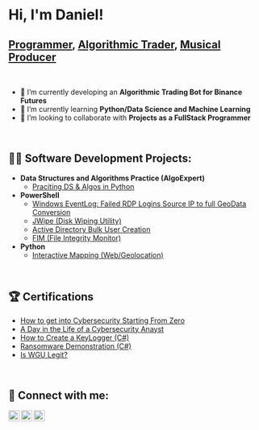 <h1>Hi, I'm Daniel! </h1><h2><a href="https://github.com/indiasfernandes">Programmer</a>, <a href="https://www.linkedin.com/in/danielfernandes/">Algorithmic Trader</a>, <a href="#">Musical Producer</a></h2></br>

- 🔭 I’m currently developing an <b>Algorithmic Trading Bot for Binance Futures</b>
- 🌱 I’m currently learning <b>Python/Data Science and Machine Learning</b>
- 👯 I’m looking to collaborate with <b>Projects as a FullStack Programmer</b>

</br><h2>👨‍💻 Software Development Projects:</h2>

- <b>Data Structures and Algorithms Practice (AlgoExpert)</b>
  - [Praciting DS & Algos in Python](#)
- <b>PowerShell</b>
  - [Windows EventLog: Failed RDP Logins Source IP to full GeoData Conversion](#)
  - [JWipe (Disk Wiping Utility)](#)
  - [Active Directory Bulk User Creation](#)
  - [FIM (File Integrity Monitor)](#)
- <b>Python</b>
  - [Interactive Mapping (Web/Geolocation)](https://github.com/IndiasFernandes/Interactive-Mapping)

</br><h2>🏆 Certifications</h2>

- [How to get into Cybersecurity Starting From Zero](#)
- [A Day in the Life of a Cybersecurity Anayst](#)
- [How to Create a KeyLogger (C#)](#)
- [Ransomware Demonstration (C#)](#)
- [Is WGU Legit?](#)

</br><h2> 🤳 Connect with me:</h2>

[<img align="left" alt="JoshMadakor | Twitter" width="22px" src="https://cdn.jsdelivr.net/npm/simple-icons@v3/icons/twitter.svg" />][twitter]
[<img align="left" alt="JoshMadakor | LinkedIn" width="22px" src="https://cdn.jsdelivr.net/npm/simple-icons@v3/icons/linkedin.svg" />][linkedin]
[<img align="left" alt="JoshMadakor | Instagram" width="22px" src="https://cdn.jsdelivr.net/npm/simple-icons@v3/icons/instagram.svg" />][instagram]

[twitter]: https://twitter.com/indiasfernandes
[instagram]: https://www.instagram.com/indiasfernandes/
[linkedin]: https://linkedin.com/in/danielfernandes
